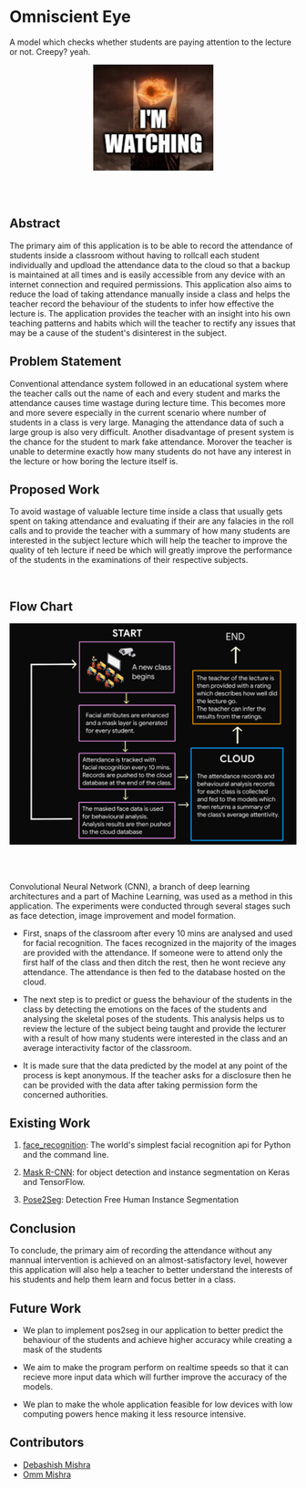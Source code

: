 # Omniscient Eye
A model which checks whether students are paying attention to the lecture or not. Creepy? yeah.


<p align="center">
  <img src="./imgs/meme.png" alt="Creepy eh?"/>
</p>

<br><br>

## Abstract

The primary aim of this application is to be able to record the attendance of students inside a classroom without having to rollcall each student individually and updload the attendance data to the cloud so that a backup is maintained at all times and is easily accessible from any device with an internet connection and required permissions.
This application also aims to reduce the load of taking attendance manually inside a class and helps the teacher record the behaviour of the students to infer how effective the lecture is. The application provides the teacher with an insight into his own teaching patterns and habits which will the teacher to rectify any issues that may be a cause of the student's disinterest in the subject.


## Problem Statement

Conventional attendance system followed in an educational system where the teacher calls out the name of each and every student and marks the attendance causes time wastage during lecture time. This becomes more and more severe especially in the current scenario where number of students in a class is very large. Managing the attendance data of such a large group is also very difficult. Another disadvantage of present system is the chance for the student to mark fake attendance.
Morover the teacher is unable to determine exactly how many students do not have any interest in the lecture or how boring the lecture itself is.


## Proposed Work

To avoid wastage of valuable lecture time inside a class that usually gets spent on taking attendance and evaluating if their are any falacies in the roll calls and to provide the teacher with a summary of how many students are interested in the subject lecture which will help the teacher to improve the quality of teh lecture if need be which will greatly improve the performance of the students in the examinations of their respective subjects.

<br>

## Flow Chart

![flowchart](./imgs/flowchart-dark.png)


<br><br>

Convolutional Neural Network (CNN), a branch of deep learning architectures and a part of Machine Learning, was used as a method in this application. The experiments were conducted through several stages such as face detection, image improvement and model formation.


- First, snaps of the classroom after every 10 mins are analysed and used for facial recognition. The faces recognized in the majority of the images are provided with the attendance. If someone were to attend only the first half of the class and then ditch the rest, then he wont recieve any attendance. The attendance is then fed to the database hosted on the cloud.

- The next step is to predict or guess the behaviour of the students in the class by detecting the emotions on the faces of the students and analysing the skeletal poses of the students. This analysis helps us to review the lecture of the subject being taught and provide the lecturer with a result of how many students were interested in the class and an average interactivity factor of the classroom.

- It is made sure that the data predicted by the model at any point of the process is kept anonymous. If the teacher asks for a disclosure then he can be provided with the data after taking permission form the concerned authorities.



## Existing Work

1. [face_recognition](https://github.com/ageitgey/face_recognition): The world's simplest facial recognition api for Python and the command line.

2. [Mask R-CNN](https://github.com/matterport/Mask_RCNN): for object detection and instance segmentation on Keras and TensorFlow.

3. [Pose2Seg](https://github.com/liruilong940607/Pose2Seg): Detection Free Human Instance Segmentation

## Conclusion

To conclude, the primary aim of recording the attendance without any mannual intervention is achieved on an almost-satisfactory level, however this application will also help a teacher to better understand the interests of his students and help them learn and focus better in a class.


## Future Work

- We plan to implement pos2seg in our application to better predict the behaviour of the students and achieve higher accuracy while creating a mask of the students

- We aim to make the program perform on realtime speeds so that it can recieve more input data which will further improve the accuracy of the models.

- We plan to make the whole application feasible for low devices with low computing powers hence making it less resource intensive.

## Contributors

- [Debashish Mishra](https://github.com/Zanark)
- [Omm Mishra](https://github.com/ommmishra)
